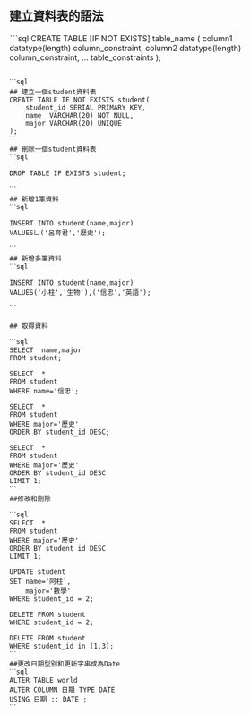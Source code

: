 ## 建立資料表的語法

ˋˋˋsql
CREATE TABLE [IF NOT EXISTS] table_name (
   column1 datatype(length) column_constraint,
   column2 datatype(length) column_constraint,
   ...
   table_constraints
);
```

ˋˋˋsql
## 建立一個student資料表
CREATE TABLE IF NOT EXISTS student(
    student_id SERIAL PRIMARY KEY,
    name  VARCHAR(20) NOT NULL,
    major VARCHAR(20) UNIQUE
);
ˋˋˋ
## 刪除一個student資料表
ˋˋˋsql

DROP TABLE IF EXISTS student;

ˋˋˋ
## 新增1筆資料
ˋˋˋsql

INSERT INTO student(name,major)
VALUESㄩ('呂育君','歷史');

ˋˋˋ
## 新增多筆資料
ˋˋˋsql

INSERT INTO student(name,major)
VALUES('小柱','生物'),('信忠','英語');

ˋˋˋ

## 取得資料

ˋˋˋsql
SELECT  name,major   
FROM student;

SELECT  *
FROM student
WHERE name='信忠';

SELECT  *
FROM student
WHERE major='歷史'
ORDER BY student_id DESC;    

SELECT  *
FROM student
WHERE major='歷史'
ORDER BY student_id DESC
LIMIT 1;     
ˋˋˋ
##修改和刪除

ˋˋˋsql
SELECT  *
FROM student
WHERE major='歷史'
ORDER BY student_id DESC
LIMIT 1;    

UPDATE student 
SET name='阿柱',
    major='數學'
WHERE student_id = 2;

DELETE FROM student
WHERE student_id = 2;

DELETE FROM student
WHERE student_id in (1,3);
ˋˋˋ
##更改日期型別和更新字串成為Date
ˋˋˋsql
ALTER TABLE world
ALTER COLUMN 日期 TYPE DATE
USING 日期 :: DATE ;
ˋˋˋ

